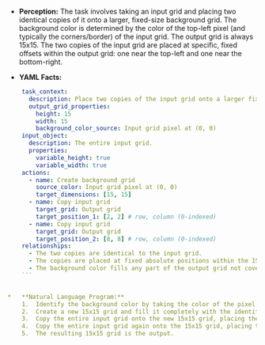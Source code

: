 *   **Perception:** The task involves taking an input grid and placing two identical copies of it onto a larger, fixed-size background grid. The background color is determined by the color of the top-left pixel (and typically the corners/border) of the input grid. The output grid is always 15x15. The two copies of the input grid are placed at specific, fixed offsets within the output grid: one near the top-left and one near the bottom-right.

*   **YAML Facts:**
    
```yaml
    task_context:
      description: Place two copies of the input grid onto a larger fixed-size background grid.
      output_grid_properties:
        height: 15
        width: 15
        background_color_source: Input grid pixel at (0, 0)
    input_object:
      description: The entire input grid.
      properties:
        variable_height: true
        variable_width: true
    actions:
      - name: Create background grid
        source_color: Input grid pixel at (0, 0)
        target_dimensions: [15, 15]
      - name: Copy input grid
        target_grid: Output grid
        target_position_1: [2, 2] # row, column (0-indexed)
      - name: Copy input grid
        target_grid: Output grid
        target_position_2: [8, 8] # row, column (0-indexed)
    relationships:
      - The two copies are identical to the input grid.
      - The copies are placed at fixed absolute positions within the 15x15 output grid.
      - The background color fills any part of the output grid not covered by the copies.
    ```


*   **Natural Language Program:**
    1.  Identify the background color by taking the color of the pixel at the top-left corner (row 0, column 0) of the input grid.
    2.  Create a new 15x15 grid and fill it completely with the identified background color.
    3.  Copy the entire input grid onto the new 15x15 grid, placing the top-left corner of the input grid at position (row 2, column 2) of the new grid.
    4.  Copy the entire input grid again onto the 15x15 grid, placing the top-left corner of the input grid at position (row 8, column 8) of the new grid. This second copy will overwrite parts of the background and potentially the first copy if the input grid is large enough, but based on the examples, overlaps are not destructive in a way that changes the core pattern.
    5.  The resulting 15x15 grid is the output.